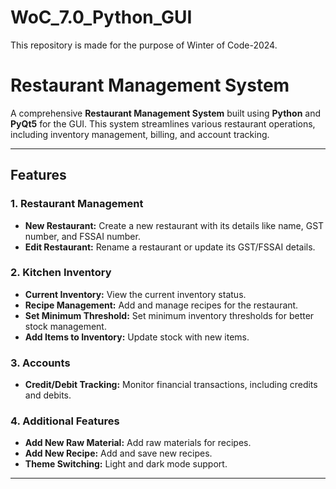 # WoC_7.0_Python_GUI
This repository is made for the purpose of Winter of Code-2024.
# Restaurant Management System

A comprehensive **Restaurant Management System** built using **Python** and **PyQt5** for the GUI. This system streamlines various restaurant operations, including inventory management, billing, and account tracking.

---

## Features

### 1. Restaurant Management
- **New Restaurant:** Create a new restaurant with its details like name, GST number, and FSSAI number.
- **Edit Restaurant:** Rename a restaurant or update its GST/FSSAI details.

### 2. Kitchen Inventory
- **Current Inventory:** View the current inventory status.
- **Recipe Management:** Add and manage recipes for the restaurant.
- **Set Minimum Threshold:** Set minimum inventory thresholds for better stock management.
- **Add Items to Inventory:** Update stock with new items.

### 3. Accounts
- **Credit/Debit Tracking:** Monitor financial transactions, including credits and debits.

### 4. Additional Features
- **Add New Raw Material:** Add raw materials for recipes.
- **Add New Recipe:** Add and save new recipes.
- **Theme Switching:** Light and dark mode support.

---
